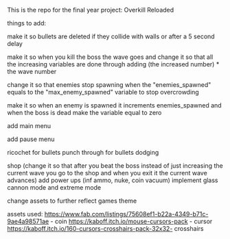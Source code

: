 This is the repo for the final year project: Overkill Reloaded

things to add:






make it so bullets are deleted if they collide with walls or after a 5 second delay 

make it so when you kill the boss the wave goes and change it so that all the increasing variables are done through adding (the increased number) * the wave number 

change it so that enemies stop spawning when the "enemies_spawned" equals to the "max_enemy_spawned" variable to stop overcrowding 

make it so when an enemy is spawned it increments enemies_spawned and when the boss is dead make the variable equal to zero


add main menu

add pause menu







ricochet for bullets
punch through for bullets
dodging 

shop (change it so that after you beat the boss instead of just increasing the current wave you go to the shop and when you exit it the current wave advances)
add power ups (inf ammo, nuke, coin vacuum)
implement glass cannon mode and extreme mode

change assets to further reflect games theme

assets used: 
https://www.fab.com/listings/75608ef1-b22a-4349-b71c-9ae4a98571ae - coin 
https://kaboff.itch.io/mouse-cursors-pack - cursor 
https://kaboff.itch.io/160-cursors-crosshairs-pack-32x32- crosshairs


